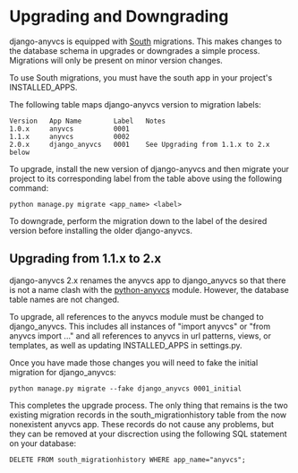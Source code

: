 Upgrading and Downgrading
=========================

django-anyvcs is equipped with [South][1] migrations.  This makes changes to
the database schema in upgrades or downgrades a simple process.  Migrations
will only be present on minor version changes.

To use South migrations, you must have the south app in your project's
INSTALLED_APPS.

The following table maps django-anyvcs version to migration labels:

    Version   App Name        Label   Notes
    1.0.x     anyvcs          0001
    1.1.x     anyvcs          0002
    2.0.x     django_anyvcs   0001    See Upgrading from 1.1.x to 2.x below


To upgrade, install the new version of django-anyvcs and then migrate your
project to its corresponding label from the table above using the following
command:

    python manage.py migrate <app_name> <label>

To downgrade, perform the migration down to the label of the desired version
before installing the older django-anyvcs.


Upgrading from 1.1.x to 2.x
---------------------------

django-anyvcs 2.x renames the anyvcs app to django_anyvcs so that there is not
a name clash with the [python-anyvcs][2] module.  However, the database table
names are not changed.

To upgrade, all references to the anyvcs module must be changed to
django_anyvcs.  This includes all instances of "import anyvcs" or
"from anyvcs import ..." and all references to anyvcs in url patterns, views,
or templates, as well as updating INSTALLED_APPS in settings.py.

Once you have made those changes you will need to fake the initial migration
for django_anyvcs:

    python manage.py migrate --fake django_anyvcs 0001_initial

This completes the upgrade process.  The only thing that remains is the two
existing migration records in the south_migrationhistory table from the now
nonexistent anyvcs app.  These records do not cause any problems, but they can
be removed at your discrection using the following SQL statement on your
database:

    DELETE FROM south_migrationhistory WHERE app_name="anyvcs";

[1]: http://south.aeracode.org/
[2]: https://github.com/ScottDuckworth/python-anyvcs
